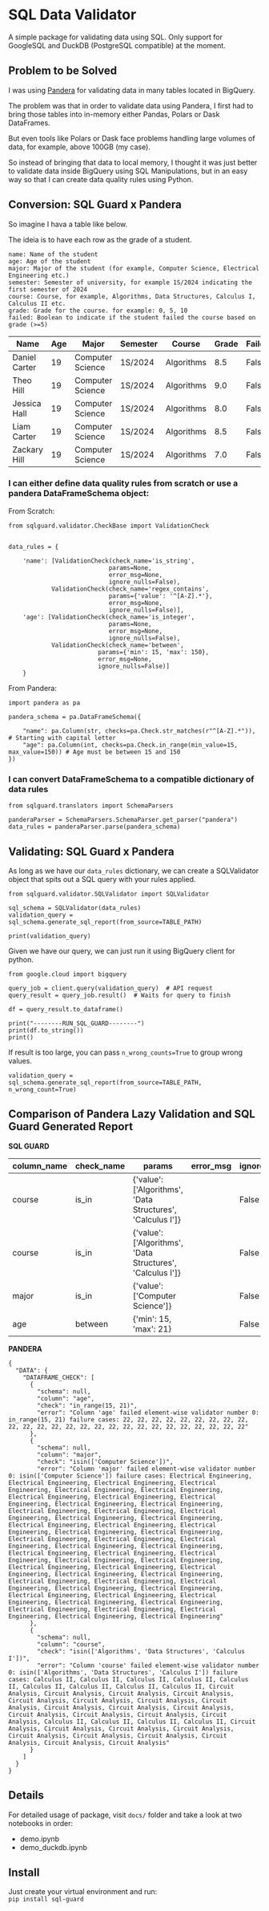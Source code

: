 # SQL Data Validator

A simple package for validating data using SQL. Only support for GoogleSQL and DuckDB (PostgreSQL compatible) at the moment.

## Problem to be Solved

I was using [Pandera](https://github.com/unionai-oss/pandera) for validating data in many tables located in BigQuery.  

The problem was that in order to validate data using Pandera, I first had to bring those tables into in-memory either Pandas, Polars or Dask DataFrames. 

But even tools like Polars or Dask face problems handling large volumes of data, for example, above 100GB (my case).

So instead of bringing that data to local memory, I thought it was just better to validate data inside BigQuery using SQL Manipulations, but in an easy way so that I can create data quality rules using Python.

## Conversion: SQL Guard x Pandera

So imagine I hava a table like below.

The ideia is to have each row as the grade of a student.  
```
name: Name of the student  
age: Age of the student  
major: Major of the student (for example, Computer Science, Electrical Engineering etc.)  
semester: Semester of university, for example 1S/2024 indicating the first semester of 2024  
course: Course, for example, Algorithms, Data Structures, Calculus I, Calculus II etc.  
grade: Grade for the course. for example: 0, 5, 10  
failed: Boolean to indicate if the student failed the course based on grade (>=5)  
```

| Name            | Age | Major            | Semester | Course      | Grade | Failed |
|-----------------|-----|------------------|----------|-------------|-------|--------|
| Daniel Carter   | 19  | Computer Science | 1S/2024  | Algorithms  | 8.5   | False  |
| Theo Hill       | 19  | Computer Science | 1S/2024  | Algorithms  | 9.0   | False  |
| Jessica Hall    | 19  | Computer Science | 1S/2024  | Algorithms  | 8.0   | False  |
| Liam Carter     | 19  | Computer Science | 1S/2024  | Algorithms  | 8.5   | False  |
| Zackary Hill    | 19  | Computer Science | 1S/2024  | Algorithms  | 7.0   | False  |


### I can either define data quality rules from scratch or use a pandera DataFrameSchema object:

From Scratch:
```
from sqlguard.validator.CheckBase import ValidationCheck


data_rules = {

    'name': [ValidationCheck(check_name='is_string',
                            params=None,
                            error_msg=None,
                            ignore_nulls=False),
            ValidationCheck(check_name='regex_contains',
                            params={'value': '^[A-Z].*'},
                            error_msg=None,
                            ignore_nulls=False)],
    'age': [ValidationCheck(check_name='is_integer',
                            params=None,
                            error_msg=None,
                            ignore_nulls=False),
            ValidationCheck(check_name='between',
                         params={'min': 15, 'max': 150},
                         error_msg=None,
                         ignore_nulls=False)]
    }
```
From Pandera:
```
import pandera as pa

pandera_schema = pa.DataFrameSchema({

    "name": pa.Column(str, checks=pa.Check.str_matches(r"^[A-Z].*")), # Starting with capital letter
    "age": pa.Column(int, checks=pa.Check.in_range(min_value=15, max_value=150)) # Age must be between 15 and 150
})
```

### I can convert DataFrameSchema to a compatible dictionary of data rules
```
from sqlguard.translators import SchemaParsers

panderaParser = SchemaParsers.SchemaParser.get_parser("pandera")
data_rules = panderaParser.parse(pandera_schema)
```

## Validating: SQL Guard x Pandera

As long as we have our `data_rules` dictionary, we can create a SQLValidator object that spits out a SQL query with your rules applied.

```
from sqlguard.validator.SQLValidator import SQLValidator

sql_schema = SQLValidator(data_rules)
validation_query = sql_schema.generate_sql_report(from_source=TABLE_PATH)

print(validation_query)
```

Given we have our query, we can just run it using BigQuery client for python.

```
from google.cloud import bigquery

query_job = client.query(validation_query)  # API request
query_result = query_job.result()  # Waits for query to finish

df = query_result.to_dataframe()

print("--------RUN_SQL_GUARD--------")
print(df.to_string())
print()
```

If result is too large, you can pass `n_wrong_counts=True` to group wrong values.
```
validation_query = sql_schema.generate_sql_report(from_source=TABLE_PATH, n_wrong_count=True)
```

## Comparison of Pandera Lazy Validation and SQL Guard Generated Report
**SQL GUARD**

| column_name | check_name | params                                             | error_msg | ignore_nulls | wrong_value            |
|-------------|------------|---------------------------------------------------|-----------|--------------|------------------------|
| course      | is_in      | {'value': ['Algorithms', 'Data Structures', 'Calculus I']} | <NA>      | False        | Calculus II            |
| course      | is_in      | {'value': ['Algorithms', 'Data Structures', 'Calculus I']} | <NA>      | False        | Circuit Analysis       |
| major       | is_in      | {'value': ['Computer Science']}                     | <NA>      | False        | Electrical Engineering |
| age         | between    | {'min': 15, 'max': 21}                             | <NA>      | False        | 22                     |

**PANDERA**
```
{
  "DATA": {
    "DATAFRAME_CHECK": [
      {
        "schema": null,
        "column": "age",
        "check": "in_range(15, 21)",
        "error": "Column 'age' failed element-wise validator number 0: in_range(15, 21) failure cases: 22, 22, 22, 22, 22, 22, 22, 22, 22, 22, 22, 22, 22, 22, 22, 22, 22, 22, 22, 22, 22, 22, 22, 22, 22, 22"
      },
      {
        "schema": null,
        "column": "major",
        "check": "isin(['Computer Science'])",
        "error": "Column 'major' failed element-wise validator number 0: isin(['Computer Science']) failure cases: Electrical Engineering, Electrical Engineering, Electrical Engineering, Electrical Engineering, Electrical Engineering, Electrical Engineering, Electrical Engineering, Electrical Engineering, Electrical Engineering, Electrical Engineering, Electrical Engineering, Electrical Engineering, Electrical Engineering, Electrical Engineering, Electrical Engineering, Electrical Engineering, Electrical Engineering, Electrical Engineering, Electrical Engineering, Electrical Engineering, Electrical Engineering, Electrical Engineering, Electrical Engineering, Electrical Engineering, Electrical Engineering, Electrical Engineering, Electrical Engineering, Electrical Engineering, Electrical Engineering, Electrical Engineering, Electrical Engineering, Electrical Engineering, Electrical Engineering, Electrical Engineering, Electrical Engineering, Electrical Engineering, Electrical Engineering, Electrical Engineering, Electrical Engineering, Electrical Engineering, Electrical Engineering, Electrical Engineering, Electrical Engineering, Electrical Engineering, Electrical Engineering, Electrical Engineering, Electrical Engineering, Electrical Engineering, Electrical Engineering, Electrical Engineering, Electrical Engineering"
      },
      {
        "schema": null,
        "column": "course",
        "check": "isin(['Algorithms', 'Data Structures', 'Calculus I'])",
        "error": "Column 'course' failed element-wise validator number 0: isin(['Algorithms', 'Data Structures', 'Calculus I']) failure cases: Calculus II, Calculus II, Calculus II, Calculus II, Calculus II, Calculus II, Calculus II, Calculus II, Calculus II, Circuit Analysis, Circuit Analysis, Circuit Analysis, Circuit Analysis, Circuit Analysis, Circuit Analysis, Circuit Analysis, Circuit Analysis, Circuit Analysis, Circuit Analysis, Circuit Analysis, Circuit Analysis, Circuit Analysis, Circuit Analysis, Circuit Analysis, Calculus II, Calculus II, Calculus II, Calculus II, Circuit Analysis, Circuit Analysis, Circuit Analysis, Circuit Analysis, Circuit Analysis, Circuit Analysis, Circuit Analysis, Circuit Analysis, Circuit Analysis, Circuit Analysis"
      }
    ]
  }
}
```

## Details

For detailed usage of package, visit `docs/` folder and take a look at two notebooks in order:
- demo.ipynb
- demo_duckdb.ipynb

## Install

Just create your virtual environment and run:  
`pip install sql-guard`



